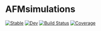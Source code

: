 # AFMsimulations

[![Stable](https://img.shields.io/badge/docs-stable-blue.svg)](https://HaneWall.github.io/AFMsimulations.jl/stable/)
[![Dev](https://img.shields.io/badge/docs-dev-blue.svg)](https://HaneWall.github.io/AFMsimulations.jl/dev/)
[![Build Status](https://github.com/HaneWall/AFMsimulations.jl/actions/workflows/CI.yml/badge.svg?branch=main)](https://github.com/HaneWall/AFMsimulations.jl/actions/workflows/CI.yml?query=branch%3Amain)
[![Coverage](https://codecov.io/gh/HaneWall/AFMsimulations.jl/branch/main/graph/badge.svg)](https://codecov.io/gh/HaneWall/AFMsimulations.jl)
